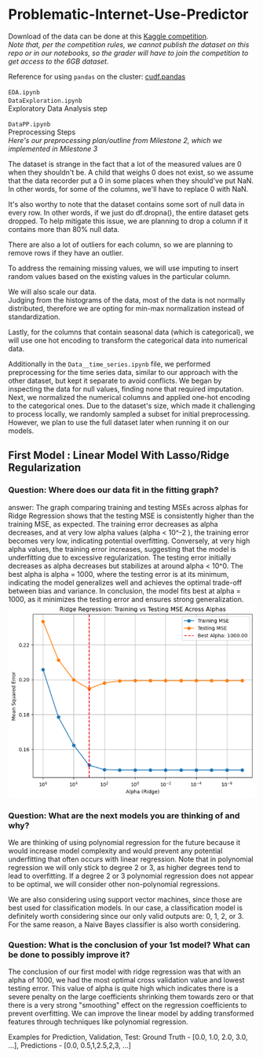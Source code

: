 # Problematic-Internet-Use-Predictor

Download of the data can be done at this [Kaggle competition](https://www.kaggle.com/competitions/child-mind-institute-problematic-internet-use/data).  
*Note that, per the competition rules, we cannot publish the dataset on this repo or in our notebooks, so the grader will have to join the competition to get access to the 6GB dataset.*

Reference for using `pandas` on the cluster: [cudf.pandas](https://github.com/rapidsai/cudf)

`EDA.ipynb`  
`DataExploration.ipynb`  
Exploratory Data Analysis step

`DataPP.ipynb`  
Preprocessing Steps  
*Here's our preprocessing plan/outline from Milestone 2, which we implemented in Milestone 3*

The dataset is strange in the fact that a lot of the measured values are 0 when they shouldn't be. A child that weighs 0 does not exist, so we assume that the data recorder put a 0 in some places when they should've put NaN. In other words, for some of the columns, we'll have to replace 0 with NaN.

It's also worthy to note that the dataset contains some sort of null data in every row. In other words, if we just do df.dropna(), the entire dataset gets dropped. 
To help mitigate this issue, we are planning to drop a column if it contains more than 80% null data.

There are also a lot of outliers for each column, so we are planning to remove rows if they have an outlier.

To address the remaining missing values, we will use imputing to insert random values based on the existing values in the particular column. 

We will also scale our data.  
Judging from the histograms of the data, most of the data is not normally distributed, therefore we are opting for min-max normalization instead of standardization.

Lastly, for the columns that contain seasonal data (which is categorical), we will use one hot encoding to transform the categorical data into numerical data. 

Additionally in the `Data__time_series.ipynb` file, we performed preprocessing for the time series data, similar to our approach with the other dataset, but kept it separate to avoid conflicts. We began by inspecting the data for null values, finding none that required imputation. Next, we normalized the numerical columns and applied one-hot encoding to the categorical ones. Due to the dataset's size, which made it challenging to process locally, we randomly sampled a subset for initial preprocessing. However, we plan to use the full dataset later when running it on our models.

## First Model : Linear Model With Lasso/Ridge Regularization

### Question: Where does our data fit in the fitting graph?
answer: The graph comparing training and testing MSEs across alphas for Ridge Regression shows that the testing MSE is consistently higher than the training MSE, as expected. The training error decreases as alpha decreases, and at very low alpha values  (alpha < 10^-2 ), the training error becomes very low, indicating potential overfitting. Conversely, at very high alpha values, the training error increases, suggesting that the model is underfitting due to excessive regularization. The testing error initially decreases as alpha decreases but stabilizes at around alpha < 10^0. The best alpha is alpha = 1000, where the testing error is at its minimum, indicating the model generalizes well and achieves the optimal trade-off between bias and variance. In conclusion, the model fits best at alpha = 1000, as it minimizes the testing error and ensures strong generalization. 
![Alt text](ridgeregression.png)

### Question: What are the next models you are thinking of and why?
We are thinking of using polynomial regression for the future because it would increase model complexity and would prevent any potential underfitting that often occurs with linear regression. Note that in polynomial regression we will only stick to degree 2 or 3, as higher degrees tend to lead to overfitting. If a degree 2 or 3 polynomial regression does not appear to be optimal, we will consider other non-polynomial regressions.

We are also considering using support vector machines, since those are best used for classification models. In our case, a classification model is definitely worth considering since our only valid outputs are: 0, 1, 2, or 3. For the same reason, a Naive Bayes classifier is also worth considering.

### Question: What is the conclusion of your 1st model? What can be done to possibly improve it?
The conclusion of our first model with ridge regression was that with an alpha of 1000, we had the most optimal cross validation value and lowest testing error. This value of alpha is quite high which indicates there is a severe penalty on the large coefficients shrinking them towards zero or that there is a very strong "smoothing" effect on the regression coefficients to prevent overfitting. We can improve the linear model by adding transformed features through techniques like polynomial regression.

Examples for Prediction, Validation, Test: Ground Truth - [0.0, 1.0, 2.0, 3.0, ...], Predictions - [0.0, 0.5,1,2.5,2,3, ...]


